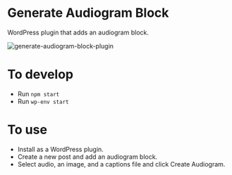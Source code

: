 # Generate Audiogram Block

WordPress plugin that adds an audiogram block.

![generate-audiogram-block-plugin](https://user-images.githubusercontent.com/1689238/142894855-969181b8-5d54-4957-b8a4-09991feba06a.gif)

# To develop

-   Run `npm start`
-   Run `wp-env start`

# To use

-   Install as a WordPress plugin.
-   Create a new post and add an audiogram block.
-   Select audio, an image, and a captions file and click Create Audiogram.

